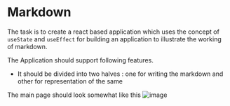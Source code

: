 # Markdown

The task is to create a react based application which uses the concept of `useState` and `useEffect` for building an application to illustrate the working of markdown.

The Application should support following features.

- It should be divided into two halves : one for writing the markdown and other for representation of the same

The main page should look somewhat like this
![image](https://user-images.githubusercontent.com/78348500/216891316-afdce012-9102-41d1-a325-1fdbf8a1e758.png)
